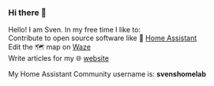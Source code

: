 ### Hi there 👋
Hello! I am Sven. In my free time I like to:<br>
Contribute to open source software like 🏡 [Home Assistant](https://home-assistant.io/)<br>
Edit the 🗺️ map on [Waze](https://www.waze.com/editor)<br>
Write articles for my 🌐 [website](http://www.dypodex.nl/sven/)

My Home Assistant Community username is: **svenshomelab**

